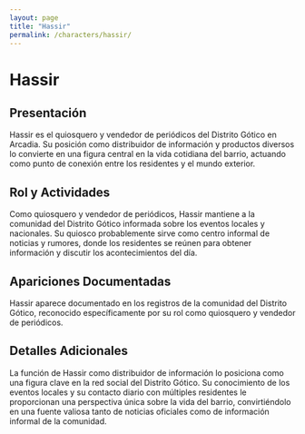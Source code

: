 ```yaml
---
layout: page
title: "Hassir"
permalink: /characters/hassir/
---
```


# Hassir

## Presentación
Hassir es el quiosquero y vendedor de periódicos del Distrito Gótico en Arcadia. Su posición como distribuidor de información y productos diversos lo convierte en una figura central en la vida cotidiana del barrio, actuando como punto de conexión entre los residentes y el mundo exterior.

## Rol y Actividades
Como quiosquero y vendedor de periódicos, Hassir mantiene a la comunidad del Distrito Gótico informada sobre los eventos locales y nacionales. Su quiosco probablemente sirve como centro informal de noticias y rumores, donde los residentes se reúnen para obtener información y discutir los acontecimientos del día.

## Apariciones Documentadas
Hassir aparece documentado en los registros de la comunidad del Distrito Gótico, reconocido específicamente por su rol como quiosquero y vendedor de periódicos.

## Detalles Adicionales
La función de Hassir como distribuidor de información lo posiciona como una figura clave en la red social del Distrito Gótico. Su conocimiento de los eventos locales y su contacto diario con múltiples residentes le proporcionan una perspectiva única sobre la vida del barrio, convirtiéndolo en una fuente valiosa tanto de noticias oficiales como de información informal de la comunidad.